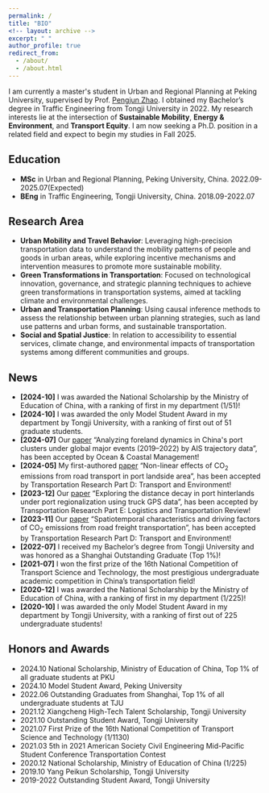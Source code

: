 ```yaml
---
permalink: /
title: "BIO"
<!-- layout: archive -->
excerpt: " "
author_profile: true
redirect_from: 
  - /about/
  - /about.html
---
```


I am currently a master's student in Urban and Regional Planning at Peking University, supervised by Prof. [Pengjun Zhao](https://urban.pkusz.edu.cn/info/1013/3181.htm). I obtained my Bachelor’s degree in Traffic Engineering from Tongji University in 2022. My research interests lie at the intersection of **Sustainable Mobility**, **Energy & Environment**, and **Transport Equity**. I am now seeking a Ph.D. position in a related field and expect to begin my studies in Fall 2025.


Education
------
* **MSc** in Urban and Regional Planning, Peking University, China. 2022.09-2025.07(Expected)
* **BEng** in Traffic Engineering, Tongji University, China. 2018.09-2022.07


Research Area
------
* **Urban Mobility and Travel Behavior**: Leveraging high-precision transportation data to understand the mobility patterns of people and goods in urban areas, while exploring incentive mechanisms and intervention measures to promote more sustainable mobility.
* **Green Transformations in Transportation**: Focused on technological innovation, governance, and strategic planning techniques to achieve green transformations in transportation systems, aimed at tackling climate and environmental challenges.
* **Urban and Transportation Planning**: Using causal inference methods to assess the relationship between urban planning strategies, such as land use patterns and urban forms, and sustainable transportation.
* **Social and Spatial Justice**: In relation to accessibility to essential services, climate change, and environmental impacts of transportation systems among different communities and groups.


News
------
* **[2024-10]** I was awarded the National Scholarship by the Ministry of Education of China, with a ranking of first in my department (1/51)!
* **[2024-10]** I was awarded the only Model Student Award in my department by Tongji University, with a ranking of first out of 51 graduate students. 
* **[2024-07]** Our [paper](https://doi.org/10.1016/j.ocecoaman.2024.107269) “Analyzing foreland dynamics in China's port clusters under global major events (2019–2022) by AIS trajectory data”, has been accepted by Ocean & Coastal Management!
* **[2024-05]** My first-authored [paper](https://doi.org/10.1016/j.trd.2024.104264) “Non-linear effects of CO<sub>2</sub> emissions from road transport in port landside area”, has been accepted by Transportation Research Part D: Transport and Environment!
* **[2023-12]** Our [paper](https://doi.org/10.1016/j.tre.2023.103390) “Exploring the distance decay in port hinterlands under port regionalization using truck GPS data”, has been accepted by Transportation Research Part E: Logistics and Transportation Review!
* **[2023-11]** Our [paper](https://doi.org/10.1016/j.trd.2023.103983) “Spatiotemporal characteristics and driving factors of CO<sub>2</sub> emissions from road freight transportation”, has been accepted by Transportation Research Part D: Transport and Environment!
* **[2022-07]** I received my Bachelor’s degree from Tongji University and was honored as a Shanghai Outstanding Graduate (Top 1%)!
* **[2021-07]** I won the first prize of the 16th National Competition of Transport Science and Technology, the most prestigious undergraduate academic competition in China’s transportation field!
* **[2020-12]** I was awarded the National Scholarship by the Ministry of Education of China, with a ranking of first in my department (1/225)!
* **[2020-10]** I was awarded the only Model Student Award in my department by Tongji University, with a ranking of first out of 225 undergraduate students!


Honors and Awards
------
* 2024.10 National Scholarship, Ministry of Education of China, Top 1% of all graduate students at PKU
* 2024.10 Model Student Award, Peking University
* 2022.06 Outstanding Graduates from Shanghai, Top 1% of all undergraduate students at TJU
* 2021.12 Xiangcheng High-Tech Talent Scholarship, Tongji University
* 2021.10 Outstanding Student Award, Tongji University
* 2021.07 First Prize of the 16th National Competition of Transport Science and Technology (1/1130)
* 2021.03 5th in 2021 American Society Civil Engineering Mid-Pacific Student Conference Transportation Contest
* 2020.12 National Scholarship, Ministry of Education of China (1/225)
* 2019.10 Yang Peikun Scholarship, Tongji University
* 2019-2022 Outstanding Student Award, Tongji University
